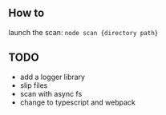 ## How to
launch the scan: `node scan {directory path}`

## TODO
- add a logger library
- slip files
- scan with async fs
- change to typescript and webpack